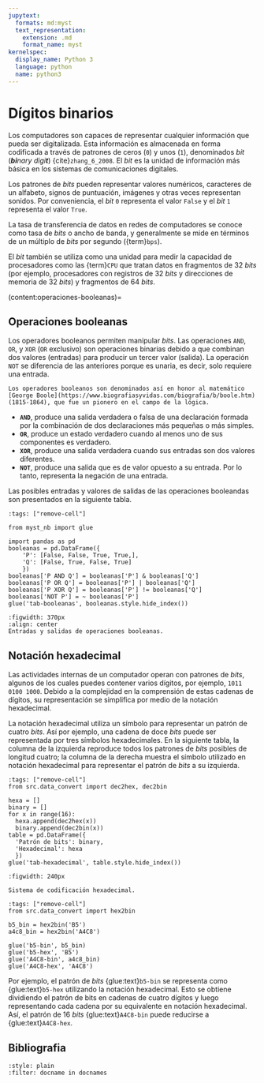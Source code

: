 ```yaml
---
jupytext:
  formats: md:myst
  text_representation:
    extension: .md
    format_name: myst
kernelspec:
  display_name: Python 3
  language: python
  name: python3
---
```


# Dígitos binarios

Los computadores son capaces de representar cualquier información que pueda ser digitalizada. Esta información es almacenada en forma codificada a través de patrones de ceros (`0`) y unos (`1`), denominados _bit_ (_**bi**nary digi**t**_) {cite}`zhang_6_2008`. El _bit_ es la unidad de información más básica en los sistemas de comunicaciones digitales.

Los patrones de _bits_ pueden representar valores numéricos, caracteres de un alfabeto, signos de puntuación, imágenes y otras veces representan sonidos. Por conveniencia, el _bit_ `0` representa el valor `False` y el _bit_ `1` representa el valor `True`.

La tasa de transferencia de datos en redes de computadores se conoce como tasa de _bits_ o ancho de banda, y generalmente se mide en términos de un múltiplo de _bits_ por segundo ({term}`bps`).

El _bit_ también se utiliza como una unidad para medir la capacidad de procesadores como las {term}`CPU` que tratan datos en fragmentos de 32 _bits_ (por ejemplo, procesadores con registros de 32 _bits_ y direcciones de memoria de 32 _bits_) y fragmentos de 64 _bits_. 

(content:operaciones-booleanas)=
## Operaciones booleanas

Los operadores booleanos permiten manipular _bits_. Las operaciones `AND`, `OR`, y `XOR` (`OR` exclusivo) son operaciones binarias debido a que combinan dos valores (entradas) para producir un tercer valor (salida). La operación `NOT` se diferencia de las anteriores porque es unaria, es decir, solo requiere una entrada.

```{note}
Los operadores booleanos son denominados así en honor al matemático [George Boole](https://www.biografiasyvidas.com/biografia/b/boole.htm) (1815-1864), que fue un pionero en el campo de la lógica.
```

- **`AND`**, produce una salida verdadera o falsa de una declaración formada por la combinación de dos declaraciones más pequeñas o más simples.
- **`OR`**, produce un estado verdadero cuando al menos uno de sus componentes es verdadero.
- **`XOR`**, produce una salida verdadera cuando sus entradas son dos valores diferentes.
- **`NOT`**, produce una salida que es de valor opuesto a su entrada. Por lo tanto, representa la negación de una entrada.

Las posibles entradas y valores de salidas de las operaciones booleandas son presentados en la siguiente tabla.

```{code-cell} ipython3
:tags: ["remove-cell"]

from myst_nb import glue

import pandas as pd
booleanas = pd.DataFrame({
    'P': [False, False, True, True,], 
    'Q': [False, True, False, True]
    })
booleanas['P AND Q'] = booleanas['P'] & booleanas['Q']
booleanas['P OR Q'] = booleanas['P'] | booleanas['Q']
booleanas['P XOR Q'] = booleanas['P'] != booleanas['Q']
booleanas['NOT P'] = ~ booleanas['P']
glue('tab-booleanas', booleanas.style.hide_index())
```

```{glue:figure} tab-booleanas
:figwidth: 370px
:align: center
Entradas y salidas de operaciones booleanas.
```

## Notación hexadecimal

Las actividades internas de un computador operan con patrones de _bits_, algunos de los cuales puedes contener varios dígitos, por ejemplo, `1011 0100 1000`. Debido a la complejidad en la comprensión de estas cadenas de dígitos, su representación se simplifica por medio de la notación hexadecimal.

La notación hexadecimal utiliza un símbolo para representar un patrón de cuatro _bits_. Así por ejemplo, una cadena de doce _bits_ puede ser representada por tres símbolos hexadecimales. En la siguiente tabla, la columna de la izquierda reproduce todos los patrones de _bits_ posibles de longitud cuatro; la columna de la derecha muestra el símbolo utilizado en notación hexadecimal para representar el patrón de _bits_ a su izquierda.

```{code-cell} ipython3
:tags: ["remove-cell"]
from src.data_convert import dec2hex, dec2bin

hexa = []
binary = []
for x in range(16):
  hexa.append(dec2hex(x))
  binary.append(dec2bin(x))
table = pd.DataFrame({
  'Patrón de bits': binary, 
  'Hexadecimal': hexa
  })
glue('tab-hexadecimal', table.style.hide_index())
```

```{glue:figure} tab-hexadecimal
:figwidth: 240px

Sistema de codificación hexadecimal.
```

```{code-cell} ipython3
:tags: ["remove-cell"]
from src.data_convert import hex2bin

b5_bin = hex2bin('B5')
a4c8_bin = hex2bin('A4C8')

glue('b5-bin', b5_bin)
glue('b5-hex', 'B5')
glue('A4C8-bin', a4c8_bin)
glue('A4C8-hex', 'A4C8')
```

Por ejemplo, el patrón de _bits_ {glue:text}`b5-bin` se representa como {glue:text}`b5-hex` utilizando la notación hexadecimal. Esto se obtiene dividiendo el patrón de bits en cadenas de cuatro dígitos y luego representando cada cadena por su equivalente en notación hexadecimal. Así, el patrón de 16 _bits_ {glue:text}`A4C8-bin` puede reducirse a {glue:text}`A4C8-hex`.


## Bibliografia

```{bibliography} ../refs.bib
:style: plain
:filter: docname in docnames
```